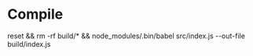# Compile

reset && rm -rf build/* && node_modules/.bin/babel src/index.js --out-file build/index.js
